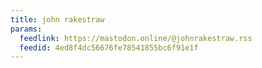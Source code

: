 ```yaml
---
title: john rakestraw
params:
  feedlink: https://mastodon.online/@johnrakestraw.rss
  feedid: 4ed8f4dc56676fe78541855bc6f91e1f
---
```

